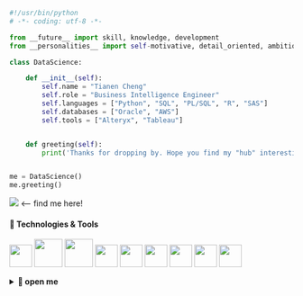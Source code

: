 
```python
#!/usr/bin/python
# -*- coding: utf-8 -*-

from __future__ import skill, knowledge, development
from __personalities__ import self-motivative, detail_oriented, ambitious

class DataScience:

    def __init__(self):
        self.name = "Tianen Cheng"
        self.role = "Business Intelligence Engineer"
        self.languages = ["Python", "SQL", "PL/SQL", "R", "SAS"]
        self.databases = ["Oracle", "AWS"]
        self.tools = ["Alteryx", "Tableau"]


    def greeting(self):
        print('Thanks for dropping by. Hope you find my "hub" interesting. Have a good one!')


me = DataScience()
me.greeting()
```
[![](https://img.shields.io/badge/linkedin-%230077B5.svg?style=for-the-badge&logo=linkedin)](https://www.linkedin.com/in/tianen-cheng/) <-- find me here!

#### 🔧 Technologies & Tools

<img height=40 src="https://cdn.jsdelivr.net/gh/devicons/devicon/icons/python/python-original.svg" /> <img height=50 src="https://cdn.jsdelivr.net/gh/devicons/devicon/icons/oracle/oracle-original.svg" /> <img height=50 src="https://cdn.jsdelivr.net/gh/devicons/devicon/icons/mysql/mysql-original.svg" /> <img height=40 src="https://cdn.jsdelivr.net/gh/devicons/devicon/icons/github/github-original.svg" /> <img height=40 src="https://cdn.jsdelivr.net/gh/devicons/devicon/icons/git/git-original.svg" /> <img height=40 src="https://cdn.jsdelivr.net/gh/devicons/devicon/icons/r/r-original.svg" /> <img height=40 src="https://cdn.jsdelivr.net/gh/devicons/devicon/icons/rstudio/rstudio-original.svg" /> <img height=40 src="https://cdn.jsdelivr.net/gh/devicons/devicon/icons/pycharm/pycharm-original.svg" /> <img height=40 src="https://cdn.jsdelivr.net/gh/devicons/devicon/icons/vscode/vscode-original.svg" />

<details>
    <summary><b>🎁 open me </b></summary>
    <img src="https://media.giphy.com/media/d9eIbBHbQBSpy/giphy.gif"/> <-- Here you go, some puppy love!
</details>
</details>
